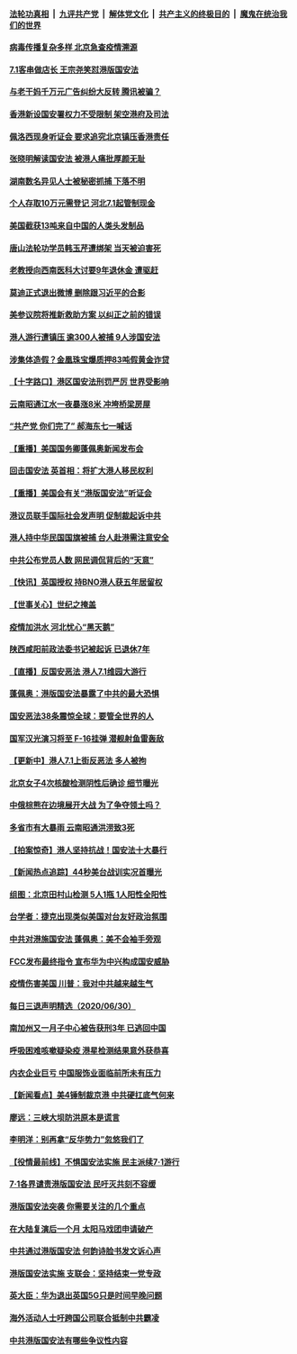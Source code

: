 

####  [法轮功真相](../../../../basic/blob/master/README.md?t=07020502) &nbsp;|&nbsp; [九评共产党](../../../../9ping.md/blob/master/README.md?t=07020502) &nbsp;|&nbsp; [解体党文化](../../../../jtdwh.md/blob/master/README.md?t=07020502)  &nbsp;|&nbsp; [共产主义的终极目的](../../../../gczydzjmd.md/blob/master/README.md?t=07020502) &nbsp;|&nbsp; [魔鬼在统治我们的世界](../../../../mgztzwmdsj.md/blob/master/README.md?t=07020502) 

#### [病毒传播复杂多样 北京急查疫情溯源](../pages/nsc413/n12222018.md?t=07020502) 

#### [7.1客串做店长 王宗尧笑怼港版国安法](../pages/nsc413/n12225283.md?t=07020502) 

#### [与老干妈千万元广告纠纷大反转 腾讯被骗？](../pages/nsc413/n12225372.md?t=07020502) 

#### [香港新设国安署权力不受限制 架空港府及司法](../pages/nsc413/n12225035.md?t=07020502) 

#### [佩洛西现身听证会 要求追究北京镇压香港责任](../pages/nsc413/n12225292.md?t=07020502) 

#### [张晓明解读国安法 被港人痛批厚颜无耻](../pages/nsc413/n12225081.md?t=07020502) 

#### [湖南数名异见人士被秘密抓捕 下落不明](../pages/nsc413/n12224565.md?t=07020502) 

#### [个人存取10万元需登记 河北7.1起管制现金](../pages/nsc413/n12225013.md?t=07020502) 

#### [美国截获13吨来自中国的人类头发制品](../pages/nsc413/n12225251.md?t=07020502) 

#### [唐山法轮功学员韩玉芹遭绑架 当天被迫害死](../pages/nsc413/n12224379.md?t=07020502) 

#### [老教授向西南医科大讨要9年退休金 遭驱赶](../pages/nsc413/n12221926.md?t=07020502) 

#### [莫迪正式退出微博 删除跟习近平的合影](../pages/nsc413/n12225068.md?t=07020502) 

#### [美参议院将推新救助方案 以纠正之前的错误](../pages/nsc413/n12224957.md?t=07020502) 

#### [港人游行遭镇压 逾300人被捕 9人涉国安法](../pages/nsc413/n12225008.md?t=07020502) 

#### [涉集体造假？金凰珠宝爆质押83吨假黄金诈贷](../pages/nsc413/n12224571.md?t=07020502) 

#### [【十字路口】港区国安法刑罚严厉 世界受影响](../pages/nsc413/n12223339.md?t=07020502) 

#### [云南昭通江水一夜暴涨8米 冲垮桥梁房屋](../pages/nsc413/n12224735.md?t=07020502) 

#### [“共产党 你们完了” 郝海东七一喊话](../pages/nsc413/n12224330.md?t=07020502) 

#### [【重播】美国国务卿蓬佩奥新闻发布会](../pages/nsc413/n12224924.md?t=07020502) 

#### [回击国安法 英首相：将扩大港人移民权利](../pages/nsc413/n12224764.md?t=07020502) 

#### [【重播】美国会有关“港版国安法”听证会](../pages/nsc413/n12223128.md?t=07020502) 

#### [港议员联手国际社会发声明 促制裁起诉中共](../pages/nsc413/n12224652.md?t=07020502) 

#### [港人持中华民国国旗被捕 台人赴港需注意安全](../pages/nsc413/n12224335.md?t=07020502) 

#### [中共公布党员人数 网民调侃背后的“天意”](../pages/nsc413/n12224511.md?t=07020502) 

#### [【快讯】英国授权 持BNO港人获五年居留权](../pages/nsc413/n12224889.md?t=07020502) 

#### [【世事关心】世纪之掩盖](../pages/nsc413/n12223498.md?t=07020502) 

#### [疫情加洪水 河北忧心“黑天鹅”](../pages/nsc413/n12223344.md?t=07020502) 

#### [陕西咸阳前政法委书记被起诉 已退休7年](../pages/nsc413/n12224538.md?t=07020502) 

#### [【直播】反国安恶法 港人7.1维园大游行](../pages/nsc413/n12219819.md?t=07020502) 


#### [蓬佩奥：港版国安法暴露了中共的最大恐惧](../pages/nsc413/n12224268.md?t=07020502) 

#### [国安恶法38条震惊全球：要管全世界的人](../pages/nsc413/n12224164.md?t=07020502) 

#### [国军汉光演习将至 F-16挂弹 潜舰射鱼雷轰敌](../pages/nsc413/n12220978.md?t=07020502) 

#### [【更新中】港人7.1上街反恶法 多人被拘](../pages/nsc413/n12224126.md?t=07020502) 

#### [北京女子4次核酸检测阴性后确诊 细节曝光](../pages/nsc413/n12223769.md?t=07020502) 

#### [中俄棕熊在边境展开大战 为了争夺领土吗？](../pages/nsc413/n12223626.md?t=07020502) 

#### [多省市有大暴雨 云南昭通洪涝致3死](../pages/nsc413/n12223633.md?t=07020502) 

#### [【拍案惊奇】港人坚持抗战！国安法十大暴行](../pages/nsc413/n12223602.md?t=07020502) 

#### [【新闻热点追踪】44秒美台战训实况首曝光](../pages/nsc413/n12223588.md?t=07020502) 

#### [组图：北京田村山检测 5人1瓶 1人阳性全阳性](../pages/nsc413/n12222637.md?t=07020502) 

#### [台学者：捷克出现类似美国对台友好政治氛围](../pages/nsc413/n12223424.md?t=07020502) 

#### [中共对港施国安法 蓬佩奥：美不会袖手旁观](../pages/nsc413/n12223421.md?t=07020502) 

#### [FCC发布最终指令 宣布华为中兴构成国安威胁](../pages/nsc413/n12222824.md?t=07020502) 

#### [疫情伤害美国 川普：我对中共越来越生气](../pages/nsc413/n12223407.md?t=07020502) 

#### [每日三退声明精选（2020/06/30）](../pages/nsc413/n12223400.md?t=07020502) 

#### [南加州又一月子中心被告获刑3年 已逃回中国](../pages/nsc413/n12223221.md?t=07020502) 

#### [呼吸困难咳嗽疑染疫 港星检测结果意外获恭喜](../pages/nsc413/n12223084.md?t=07020502) 

#### [内衣企业巨亏 中国服饰业面临前所未有压力](../pages/nsc413/n12222976.md?t=07020502) 

#### [【新闻看点】美4锤制裁京港 中共硬扛底气何来](../pages/nsc413/n12223141.md?t=07020502) 

#### [廖远：三峡大坝防洪原本是谎言](../pages/nsc413/n12223220.md?t=07020502) 

#### [李明洋：别再拿“反华势力”忽悠我们了](../pages/nsc413/n12223090.md?t=07020502) 

#### [【役情最前线】不惧国安法实施 民主派续7·1游行](../pages/nsc413/n12223038.md?t=07020502) 

#### [7·1各界谴责港版国安法 民吁灭共刻不容缓](../pages/nsc413/n12222917.md?t=07020502) 

#### [港版国安法突袭 你需要关注的几个重点](../pages/nsc413/n12222881.md?t=07020502) 

#### [在大陆复演后一个月 太阳马戏团申请破产](../pages/nsc413/n12223024.md?t=07020502) 

#### [中共通过港版国安法 何韵诗脸书发文诉心声](../pages/nsc413/n12222874.md?t=07020502) 

#### [港版国安法实施 支联会：坚持结束一党专政](../pages/nsc413/n12222758.md?t=07020502) 

#### [英大臣：华为退出英国5G只是时间早晚问题](../pages/nsc413/n12223030.md?t=07020502) 

#### [海外活动人士吁跨国公司联合抵制中共霸凌](../pages/nsc413/n12222766.md?t=07020502) 

#### [中共港版国安法有哪些争议性内容](../pages/nsc413/n12222805.md?t=07020502) 

